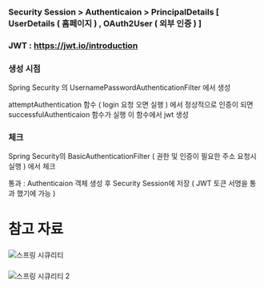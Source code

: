 
###   Security Session  >  Authenticaion  >  PrincipalDetails [ UserDetails ( 홈페이지 ) , OAuth2User ( 외부 인증 ) ] 
###
### JWT :  https://jwt.io/introduction
###
###
###  생성 시점 
Spring Security 의 UsernamePasswordAuthenticationFilter 에서 생성

attemptAuthentication 함수 ( login 요청 오면 실행 ) 에서 정상적으로 인증이 되면 successfulAuthenticaion 함수가 실행 이 함수에서 jwt 생성 

###  체크 
Spring Security의 BasicAuthenticationFilter ( 권한 및 인증이 필요한 주소 요청시 실행 ) 에서 체크 

통과 :  Authenticaion 객체 생성 후 Security Session에 저장 ( JWT 토큰 서명을 통과 했기에 가능 )

# 참고 자료 

###
![스프링 시큐리티](https://github.com/lsh96900410/aaa/assets/133841235/ea1b853e-6f7d-4f9b-b8de-3fc13ce95d5b)


###
![스프링 시큐리티 2](https://github.com/lsh96900410/aaa/assets/133841235/89385acb-de44-4c38-8d46-b526c8b48868)


